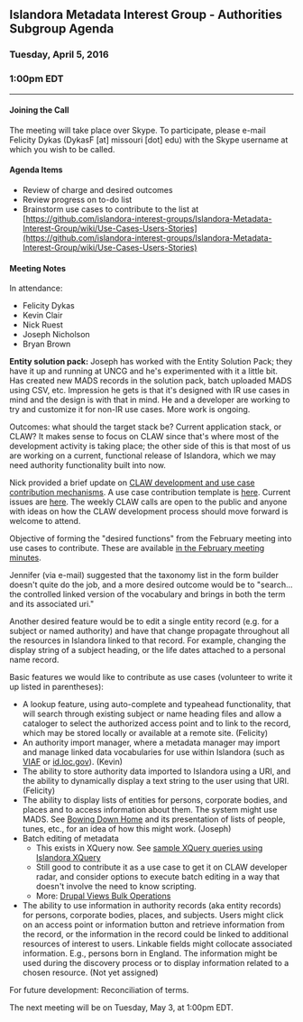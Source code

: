 ## Islandora Metadata Interest Group - Authorities Subgroup Agenda
### Tuesday, April 5, 2016
### 1:00pm EDT
---
#### Joining the Call

The meeting will take place over Skype. To participate, please e-mail Felicity Dykas (DykasF [at] missouri [dot] edu) with the Skype username at which you wish to be called.

#### Agenda Items

* Review of charge and desired outcomes
* Review progress on to-do list
* Brainstorm use cases to contribute to the list at [https://github.com/islandora-interest-groups/Islandora-Metadata-Interest-Group/wiki/Use-Cases-Users-Stories](https://github.com/islandora-interest-groups/Islandora-Metadata-Interest-Group/wiki/Use-Cases-Users-Stories)

#### Meeting Notes

In attendance:

* Felicity Dykas
* Kevin Clair
* Nick Ruest
* Joseph Nicholson
* Bryan Brown

**Entity solution pack:** Joseph has worked with the Entity Solution Pack; they have it up and running at UNCG and he's experimented with it a little bit. Has created new MADS records in the solution pack, batch uploaded MADS using CSV, etc. Impression he gets is that it's designed with IR use cases in mind and the design is with that in mind. He and a developer are working to try and customize it for non-IR use cases. More work is ongoing.

Outcomes: what should the target stack be? Current application stack, or CLAW? It makes sense to focus on CLAW since that's where most of the development activity is taking place; the other side of this is that most of us are working on a current, functional release of Islandora, which we may need authority functionality built into now.

Nick provided a brief update on [CLAW development and use case contribution mechanisms](https://github.com/Islandora-CLAW/CLAW/blob/7.x-2.x/CONTRIBUTING.md). A use case contribution template is [here](https://github.com/islandora-interest-groups/Islandora-Fedora4-Interest-Group/wiki/Use-Case-template). Current issues are [here](https://github.com/Islandora-CLAW/CLAW/issues). The weekly CLAW calls are open to the public and anyone with ideas on how the CLAW development process should move forward is welcome to attend.

Objective of forming the "desired functions" from the February meeting into use cases to contribute. These are available [in the February meeting minutes](Agenda_20160202.md).

Jennifer (via e-mail) suggested that the taxonomy list in the form builder doesn't quite do the job, and a more desired outcome would be to "search... the controlled linked version of the vocabulary and brings in both the term and its associated uri."

Another desired feature would be to edit a single entity record (e.g. for a subject or named authority) and have that change propagate throughout all the resources in Islandora linked to that record. For example, changing the display string of a subject heading, or the life dates attached to a personal name record.

Basic features we would like to contribute as use cases (volunteer to write it up listed in parentheses):

* A lookup feature, using auto-complete and typeahead functionality, that will search through existing subject or name heading files and allow a cataloger to select the authorized access point and to link to the record, which may be stored locally or available at a remote site. (Felicity)
* An authority import manager, where a metadata manager may import and manage linked data vocabularies for use within Islandora (such as [VIAF](http://viaf.org) or [id.loc.gov](http://id.loc.gov)). (Kevin)
* The ability to store authority data imported to Islandora using a URI, and the ability to dynamically display a text string to the user using that URI. (Felicity)
* The ability to display lists of entities for persons, corporate bodies, and places and to access information about them. The system might use MADS.  See [Bowing Down Home](https://bowingdownhome.ca) and its presentation of lists of people, tunes, etc., for an idea of how this might work.  (Joseph)
* Batch editing of metadata
  * This exists in XQuery now. See [sample XQuery queries using Islandora XQuery](https://github.com/discoverygarden/islandora_xquery)
  * Still good to contribute it as a use case to get it on CLAW developer radar, and consider options to execute batch editing in a way that doesn't involve the need to know scripting.
  * More: [Drupal Views Bulk Operations](https://www.drupal.org/project/views_bulk_operations)
* The ability to use information in authority records (aka entity records) for persons, corporate bodies, places, and subjects. Users might click on an access point or information button and retrieve information from the record, or the information in the record could be linked to additional resources of interest to users.  Linkable fields might collocate associated information.  E.g., persons born in England.  The information might be used during the discovery process or to display information related to a chosen resource. (Not yet assigned)

For future development: Reconciliation of terms.

The next meeting will be on Tuesday, May 3, at 1:00pm EDT.
